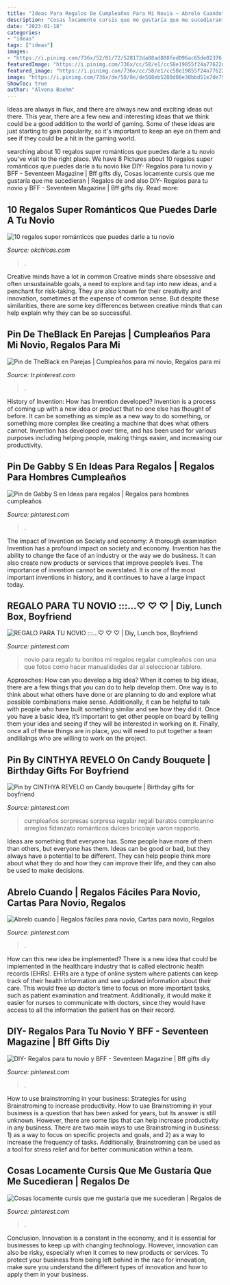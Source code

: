 ```yaml
---
title: "Ideas Para Regalos De Cumpleaños Para Mi Novia ~ Abrelo Cuando"
description: "Cosas locamente cursis que me gustaría que me sucedieran"
date: "2023-01-18"
categories:
- "ideas"
tags: ["ideas"]
images:
- "https://i.pinimg.com/736x/52/81/72/528172da88ad888fed096ac65de02376.jpg"
featuredImage: "https://i.pinimg.com/736x/cc/58/e1/cc58e19855f24a77622d11fa37120182.jpg"
featured_image: "https://i.pinimg.com/736x/cc/58/e1/cc58e19855f24a77622d11fa37120182.jpg"
image: "https://i.pinimg.com/736x/de/50/8e/de508eb5280d86e30bbd51e7de7514e6.jpg"
ShowToc: true
author: "Alvena Boehm"
---
```



Ideas are always in flux, and there are always new and exciting ideas out there. This year, there are a few new and interesting ideas that we think could be a good addition to the world of gaming. Some of these ideas are just starting to gain popularity, so it's important to keep an eye on them and see if they could be a hit in the gaming world.

	

		
searching about 10 regalos super románticos que puedes darle a tu novio you've visit to the right place. We have 8 Pictures about 10 regalos super románticos que puedes darle a tu novio like DIY- Regalos para tu novio y BFF - Seventeen Magazine | Bff gifts diy, Cosas locamente cursis que me gustaría que me sucedieran | Regalos de and also DIY- Regalos para tu novio y BFF - Seventeen Magazine | Bff gifts diy. Read more:
		
    
## 10 Regalos Super Románticos Que Puedes Darle A Tu Novio

<img loading=lazy src="https://www.okchicas.com/wp-content/uploads/2016/12/Regalos-para-tu-novio-2.jpg" onerror="this.onerror=null;this.src='https://tse2.mm.bing.net/th?id=OIP.BgTNtI0tbi55KMFtgHIhtgHaL2&amp;pid=15.1';" alt="10 regalos super románticos que puedes darle a tu novio">

_Source: okchicas.com_

>. 

	

Creative minds have a lot in common
Creative minds share obsessive and often unsustainable goals, a need to explore and tap into new ideas, and a penchant for risk-taking. They are also known for their creativity and innovation, sometimes at the expense of common sense. But despite these similarities, there are some key differences between creative minds that can help explain why they can be so successful.

    
## Pin De TheBlack En Parejas | Cumpleaños Para Mi Novio, Regalos Para Mi

<img loading=lazy src="https://i.pinimg.com/736x/de/50/8e/de508eb5280d86e30bbd51e7de7514e6.jpg" onerror="this.onerror=null;this.src='https://tse4.mm.bing.net/th?id=OIP.2yUsqk81u20nvrKehP7SEQAAAA&amp;pid=15.1';" alt="Pin de TheBlack en Parejas | Cumpleaños para mi novio, Regalos para mi">

_Source: tr.pinterest.com_

>. 

	

History of Invention: How has Invention developed?
Invention is a process of coming up with a new idea or product that no one else has thought of before. It can be something as simple as a new way to do something, or something more complex like creating a machine that does what others cannot. Invention has developed over time, and has been used for various purposes including helping people, making things easier, and increasing our productivity.

    
## Pin De Gabby S En Ideas Para Regalos | Regalos Para Hombres Cumpleaños

<img loading=lazy src="https://i.pinimg.com/736x/cc/58/e1/cc58e19855f24a77622d11fa37120182.jpg" onerror="this.onerror=null;this.src='https://tse1.mm.bing.net/th?id=OIP.VsnxRGoZtK2VNSYaJzTZwQHaJ4&amp;pid=15.1';" alt="Pin de Gabby S en Ideas para regalos | Regalos para hombres cumpleaños">

_Source: pinterest.com_

>. 

	

The impact of Invention on Society and economy: A thorough examination
Invention has a profound impact on society and economy. Invention has the ability to change the face of an industry or the way we do business. It can also create new products or services that improve people’s lives. The importance of invention cannot be overstated. It is one of the most important inventions in history, and it continues to have a large impact today.

    
## REGALO PARA TU NOVIO :::...♡ ♡ ♡ | Diy, Lunch Box, Boyfriend

<img loading=lazy src="https://i.pinimg.com/736x/52/81/72/528172da88ad888fed096ac65de02376.jpg" onerror="this.onerror=null;this.src='https://tse3.mm.bing.net/th?id=OIP.M96g8s1AcEvew5q8ZiQt-QFNC7&amp;pid=15.1';" alt="REGALO PARA TU NOVIO :::...♡ ♡ ♡ | Diy, Lunch box, Boyfriend">

_Source: pinterest.com_

>novio para regalo tu bonitos mi regalos regalar cumpleaños con una que fotos como hacer manualidades dar al seleccionar tablero. 

	

Approaches: How can you develop a big idea?
When it comes to big ideas, there are a few things that you can do to help develop them. One way is to think about what others have done or are planning to do and explore what possible combinations make sense. Additionally, it can be helpful to talk with people who have built something similar and see how they did it. Once you have a basic idea, it’s important to get other people on board by telling them your idea and seeing if they will be interested in working on it. Finally, once all of these things are in place, you will need to put together a team andilialngs who are willing to work on the project.

    
## Pin By CINTHYA REVELO On Candy Bouquete | Birthday Gifts For Boyfriend

<img loading=lazy src="https://i.pinimg.com/736x/c3/f5/a3/c3f5a3cead065219c899b49364153579.jpg" onerror="this.onerror=null;this.src='https://tse3.mm.bing.net/th?id=OIP.dwQRnbT3oQD-GQ3uZhUT-QHaJ4&amp;pid=15.1';" alt="Pin by CINTHYA REVELO on Candy bouquete | Birthday gifts for boyfriend">

_Source: pinterest.com_

>cumpleaños sorpresas sorpresa regalar regali baratos compleanno arreglos fidanzato románticos dulces bricolaje varon rapporto. 

	

Ideas are something that everyone has. Some people have more of them than others, but everyone has them. Ideas can be good or bad, but they always have a potential to be different. They can help people think more about what they do and how they can improve their life, and they can also be used to make decisions.

    
## Abrelo Cuando | Regalos Fáciles Para Novio, Cartas Para Novio, Regalos

<img loading=lazy src="https://i.pinimg.com/736x/2c/45/54/2c4554ed061d7278d9df8898605a3348.jpg" onerror="this.onerror=null;this.src='https://tse1.mm.bing.net/th?id=OIP.Y1vxZ_WPzBM5n-uYTJSrlwHaJ3&amp;pid=15.1';" alt="Abrelo cuando | Regalos fáciles para novio, Cartas para novio, Regalos">

_Source: pinterest.com_

>. 

	

How can this new idea be implemented?
There is a new idea that could be implemented in the healthcare industry that is called electronic health records (EHRs). EHRs are a type of online system where patients can keep track of their health information and see updated information about their care. This would free up doctor’s time to focus on more important tasks, such as patient examination and treatment. Additionally, it would make it easier for nurses to communicate with doctors, since they would have access to all the information the patient has on their record.

    
## DIY- Regalos Para Tu Novio Y BFF - Seventeen Magazine | Bff Gifts Diy

<img loading=lazy src="https://i.pinimg.com/736x/a4/30/21/a43021a4f2551eaec778ca65a39b58be.jpg" onerror="this.onerror=null;this.src='https://tse2.mm.bing.net/th?id=OIP.Lp_aMe6K6UaJcq9fo69pFQHaKM&amp;pid=15.1';" alt="DIY- Regalos para tu novio y BFF - Seventeen Magazine | Bff gifts diy">

_Source: pinterest.com_

>. 

	

How to use brainstroming in your business: Strategies for using Brainstroming to increase productivity.
How to use Brainstroming in your business is a question that has been asked for years, but its answer is still unknown. However, there are some tips that can help increase productivity in any business. 
There are two main ways to use Brainstroming in business: 1) as a way to focus on specific projects and goals, and 2) as a way to increase the frequency of tasks. Additionally, Brainstroming can be used as a tool for stress relief and for better communication within a team.

    
## Cosas Locamente Cursis Que Me Gustaría Que Me Sucedieran | Regalos De

<img loading=lazy src="https://i.pinimg.com/736x/60/0a/5e/600a5ec53f0a61fed98a0dfaaa6dc947.jpg" onerror="this.onerror=null;this.src='https://tse1.mm.bing.net/th?id=OIP.1QvBXdWGLdj2naTOJplROgHaJ4&amp;pid=15.1';" alt="Cosas locamente cursis que me gustaría que me sucedieran | Regalos de">

_Source: pinterest.com_

>. 

	

Conclusion.
Innovation is a constant in the economy, and it is essential for businesses to keep up with changing technology. However, innovation can also be risky, especially when it comes to new products or services. To protect your business from being left behind in the race for innovation, make sure you understand the different types of innovation and how to apply them in your business.

